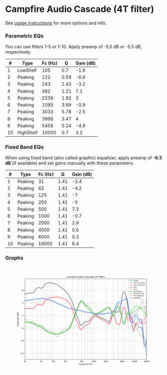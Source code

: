 # Campfire Audio Cascade (4T filter)
See [usage instructions](https://github.com/jaakkopasanen/AutoEq#usage) for more options and info.

### Parametric EQs
You can use filters 1-5 or 1-10. Apply preamp of -5.5 dB or -5.5 dB, respectively.

|   # | Type      |   Fc (Hz) |    Q |   Gain (dB) |
|-----|-----------|-----------|------|-------------|
|   1 | LowShelf  |       105 | 0.7  |        -1.9 |
|   2 | Peaking   |       122 | 0.59 |        -6.6 |
|   3 | Peaking   |       243 | 1.43 |        -3.2 |
|   4 | Peaking   |       482 | 1.21 |         7.1 |
|   5 | Peaking   |      2238 | 1.92 |         3   |
|   6 | Peaking   |      1095 | 3.99 |        -0.9 |
|   7 | Peaking   |      3033 | 5.78 |        -2.5 |
|   8 | Peaking   |      3996 | 3.47 |         4   |
|   9 | Peaking   |      5458 | 5.24 |        -4.6 |
|  10 | HighShelf |     10000 | 0.7  |         3.2 |

### Fixed Band EQs
When using fixed band (also called graphic) equalizer, apply preamp of **-6.5 dB** (if available) and set gains manually with these parameters.

|   # | Type    |   Fc (Hz) |    Q |   Gain (dB) |
|-----|---------|-----------|------|-------------|
|   1 | Peaking |        31 | 1.41 |        -2.4 |
|   2 | Peaking |        62 | 1.41 |        -4.2 |
|   3 | Peaking |       125 | 1.41 |        -7   |
|   4 | Peaking |       250 | 1.41 |        -5   |
|   5 | Peaking |       500 | 1.41 |         7.2 |
|   6 | Peaking |      1000 | 1.41 |        -0.7 |
|   7 | Peaking |      2000 | 1.41 |         2.6 |
|   8 | Peaking |      4000 | 1.41 |         0.5 |
|   9 | Peaking |      8000 | 1.41 |         0.3 |
|  10 | Peaking |     16000 | 1.41 |         6.4 |

### Graphs
![](./Campfire%20Audio%20Cascade%20(4T%20filter).png)
